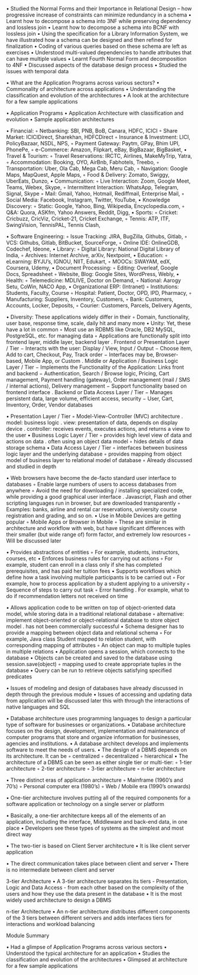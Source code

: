 
• Studied the Normal Forms and their Importance in Relational Design – how progressive
increase of constraints can minimize redundancy in a schema
• Learnt how to decompose a schema into 3NF while preserving dependency and lossless
join
• Learnt how to decompose a schema into BCNF with lossless join
• Using the specification for a Library Information System, we have illustrated how a
schema can be designed and then refined for finalization
• Coding of various queries based on these schema are left as exercises
• Understood multi-valued dependencies to handle attributes that can have multiple
values
• Learnt Fourth Normal Form and decomposition to 4NF
• Discussed aspects of the database design process
• Studied the issues with temporal data

• What are the Application Programs across various sectors?
• Commonality of architecture across applications
• Understanding the classification and evolution of the architectures
• A look at the architecture for a few sample applications

• Application Programs
• Application Architecture with classification and evolution
• Sample application architectures

• Financial:
◦ Netbanking: SBI, PNB, BoB, Canara, HDFC, ICICI
◦ Share Market: ICICIDirect, Sharekhan, HDFCDirect
◦ Insurance & Investment: LICI, PolicyBazaar, NSDL, NPS,
◦ Payment Gateway: Paytm, GPay, Bhim UPI, PhonePe,
◦ e-Commerce: Amazon, Flipkart, eBay, BigBazaar, BigBasket,
• Travel & Tourism:
◦ Travel Reservations: IRCTC, Airlines, MakeMyTrip, Yatra,
◦ Accommodation: Booking, OYO, AirBnb, Fabhotels, Treebo,
◦ Transportation: Uber, Ola Cab, Mega Cab, Meru Cab,
◦ Navigation: Google Maps, MapQuest, Apple Maps,
◦ Food & Delivery: Zomato, Swiggy, UberEats, Dunzo,
• Communication:
◦ Live Interaction: Zoom, Google Meet, Teams, Webex, Skype,
◦ Intermittent Interaction: WhatsApp, Telegram, Signal, Skype
◦ Mail: Gmail, Yahoo, Hotmail, Rediffmail, Enterprise Mail,
◦ Social Media: Facebook, Instagram, Twitter, YouTube,
• Knowledge Discovery:
◦ Static: Google, Yahoo, Bing, Wikipedia, Encyclopedia.com,
◦ Q&A: Quora, ASKfm, Yahoo Answers, Reddit, Digg,
• Sports:
◦ Cricket: Cricbuzz, CricViz, Cricket-21, Cricket Exchange,
◦ Tennis: ATP, ITF, SwingVision, TennisPAL, Tennis Clash,

• Software Engineering:
◦ Issue Tracking: JIRA, BugZilla, Githubs, Gitlab,
◦ VCS: Githubs, Gitlab, BitBucket, SourceForge,
◦ Online IDE: OnlineGDB, Codechef, Ideone,
• Library:
◦ Digital Library: National Digital Library of India,
◦ Archives: Internet Archive, arXiv, Nextpoint,
• Education:
◦ eLearning: BYJU’s, IGNOU, NIIT, Edukart,
◦ MOOCs: SWAYAM, edX, Coursera, Udemy,
• Document Processing:
◦ Editing: Overleaf, Google Docs, Spreadsheet
◦ Website, Blog: Google Sites, WordPress, Webly,
• Health:
◦ Telemedicine: MDLIVE, Doctor on Demand,
◦ National: Aarogy Setu, CoWin, NACO App,
• Organizational ERP: (Intranet)
◦ Institutions: Students, Faculty, Course
◦ Hospital: Patient, Doctor, OPD, IPD, Pharmacy,
◦ Manufacturing: Suppliers, Inventory, Customers,
◦ Bank: Customers, Accounts, Locker, Deposits,
◦ Courier: Customers, Parcels, Delivery Agents,

• Diversity: These applications widely differ in their
◦ Domain, functionality, user base, response time, scale, daily hit and many more
• Unity: Yet, these have a lot in common
◦ Most use an RDBMS like Oracle, DB2 MySQL, PostgreSQL, etc. for managing data
◦ Applications are functionally split into frontend layer, middle layer, backend layer
. Frontend or Presentation Layer / Tier
− Interacts with the user: Display / View, Input / Output
− Choose item, Add to cart, Checkout, Pay, Track order
− Interfaces may be, Browser-based, Mobile App, or Custom
. Middle or Application / Business Logic Layer / Tier
− Implements the Functionality of the Application: Links front and backend
− Authentication, Search / Browse logic, Pricing, Cart management, Payment handling
(gateway), Order management (mail / SMS / internal actions), Delivery management
− Support functionality based on frontend interface
. Backend or Data Access Layer / Tier
− Manages persistent data, large volume, efficient access, security
− User, Cart, Inventory, Order, Vendor databases

• Presentation Layer / Tier
◦ Model-View-Controller (MVC) architecture
. model: business logic
. view: presentation of data, depends on display device
. controller: receives events, executes actions, and returns a view to the user
• Business Logic Layer / Tier
◦ provides high level view of data and actions on data
. often using an object data model
◦ hides details of data storage schema
• Data Access Layer / Tier
◦ interfaces between business logic layer and the underlying database
◦ provides mapping from object model of business layer to relational model of
database
◦ Already discussed and studied in depth

• Web browsers have become the de-facto standard user interface to databases
◦ Enable large numbers of users to access databases from anywhere
◦ Avoid the need for downloading / installing specialized code, while providing a good
graphical user interface
. Javascript, Flash and other scripting languages run in browser, but are
downloaded transparently
◦ Examples: banks, airline and rental car reservations, university course registration
and grading, and so on.
• Use in Mobile Devices are getting popular
◦ Mobile Apps or Browser in Mobile
◦ These are similar in architecture and workflow with web, but have significant
differences with their smaller (but wide range of) form factor, and extremely low
resources
◦ Will be discussed later

• Provides abstractions of entities
◦ For example, students, instructors, courses, etc
• Enforces business rules for carrying out actions
◦ For example, student can enroll in a class only if she has completed prerequisites,
and has paid her tuition fees
• Supports workflows which define how a task involving multiple participants is to be
carried out
◦ For example, how to process application by a student applying to a university
◦ Sequence of steps to carry out task
◦ Error handling
. For example, what to do if recommendation letters not received on time

• Allows application code to be written on top of object-oriented data model, while
storing data in a traditional relational database
◦ alternative: implement object-oriented or object-relational database to store object
model
. has not been commercially successful
• Schema designer has to provide a mapping between object data and relational schema
◦ For example, Java class Student mapped to relation student, with corresponding
mapping of attributes
◦ An object can map to multiple tuples in multiple relations
• Application opens a session, which connects to the database
• Objects can be created and saved to the database using session.save(object)
◦ mapping used to create appropriate tuples in the database
• Query can be run to retrieve objects satisfying specified predicates

• Issues of modeling and design of databases have already discussed in depth through the
previous module
• Issues of accessing and updating data from application will be discussed later this with
through the interactions of native languages and SQL

• Database architecture uses programming languages to design a particular type of
software for businesses or organizations.
• Database architecture focuses on the design, development, implementation and
maintenance of computer programs that store and organize information for businesses,
agencies and institutions.
• A database architect develops and implements software to meet the needs of users.
• The design of a DBMS depends on its architecture. It can be
◦ centralized
◦ decentralized
◦ hierarchical
• The architecture of a DBMS can be seen as either single tier or multi-tier:
◦ 1-tier architecture
◦ 2-tier architecture
◦ 3-tier architecture
◦ n-tier architecture

• Three distinct eras of application architecture
◦ Mainframe (1960’s and 70’s)
◦ Personal computer era (1980’s)
◦ Web / Mobile era (1990’s onwards)

• One-tier architecture involves putting all of the required components for a software
application or technology on a single server or platform

• Basically, a one-tier architecture keeps all of the elements of an application, including
the interface, Middleware and back-end data, in one place
• Developers see these types of systems as the simplest and most direct way

• The two-tier is based on Client Server architecture
• It is like client server application

• The direct communication takes place between client and server
• There is no intermediate between client and server

3-tier Architecture
• A 3-tier architecture separates its tiers - Presentation, Logic and Data Access - from
each other based on the complexity of the users and how they use the data present in
the database
• It is the most widely used architecture to design a DBMS

n-tier Architecture
• An n-tier architecture distributes different components of the 3 tiers between different
servers and adds interfaces tiers for interactions and workload balancing

Module Summary

• Had a glimpse of Application Programs across various sectors
• Understood the typical architecture for an application
• Studies the classification and evolution of the architectures
• Glimpsed at architecture for a few sample applications
